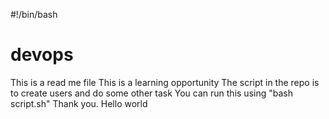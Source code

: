 #!/bin/bash

# devops
This is a read me file
This is a learning opportunity
The script in the repo is to create users and do some other task You can run this using "bash script.sh" Thank you.
Hello world
